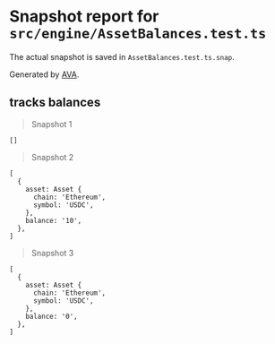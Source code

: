 # Snapshot report for `src/engine/AssetBalances.test.ts`

The actual snapshot is saved in `AssetBalances.test.ts.snap`.

Generated by [AVA](https://avajs.dev).

## tracks balances

> Snapshot 1

    []

> Snapshot 2

    [
      {
        asset: Asset {
          chain: 'Ethereum',
          symbol: 'USDC',
        },
        balance: '10',
      },
    ]

> Snapshot 3

    [
      {
        asset: Asset {
          chain: 'Ethereum',
          symbol: 'USDC',
        },
        balance: '0',
      },
    ]
